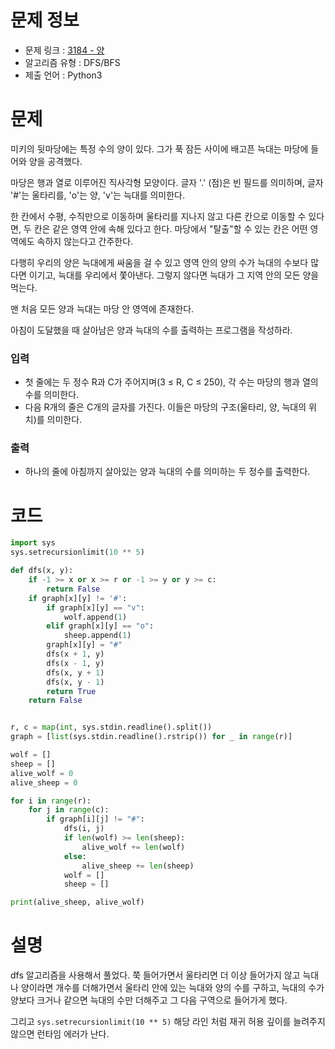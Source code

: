 # 문제 정보
- 문제 링크 : [3184 - 양](https://www.acmicpc.net/problem/3184)
- 알고리즘 유형 : DFS/BFS
- 제출 언어 : Python3

# 문제
미키의 뒷마당에는 특정 수의 양이 있다. 그가 푹 잠든 사이에 배고픈 늑대는 마당에 들어와 양을 공격했다.

마당은 행과 열로 이루어진 직사각형 모양이다. 글자 '.' (점)은 빈 필드를 의미하며, 글자 '#'는 울타리를, 'o'는 양, 'v'는 늑대를 의미한다.

한 칸에서 수평, 수직만으로 이동하며 울타리를 지나지 않고 다른 칸으로 이동할 수 있다면, 두 칸은 같은 영역 안에 속해 있다고 한다. 마당에서 "탈출"할 수 있는 칸은 어떤 영역에도 속하지 않는다고 간주한다.

다행히 우리의 양은 늑대에게 싸움을 걸 수 있고 영역 안의 양의 수가 늑대의 수보다 많다면 이기고, 늑대를 우리에서 쫓아낸다. 그렇지 않다면 늑대가 그 지역 안의 모든 양을 먹는다.

맨 처음 모든 양과 늑대는 마당 안 영역에 존재한다.

아침이 도달했을 때 살아남은 양과 늑대의 수를 출력하는 프로그램을 작성하라.

### 입력
- 첫 줄에는 두 정수 R과 C가 주어지며(3 ≤ R, C ≤ 250), 각 수는 마당의 행과 열의 수를 의미한다.
- 다음 R개의 줄은 C개의 글자를 가진다. 이들은 마당의 구조(울타리, 양, 늑대의 위치)를 의미한다.

### 출력
- 하나의 줄에 아침까지 살아있는 양과 늑대의 수를 의미하는 두 정수를 출력한다.

# 코드
```python
import sys
sys.setrecursionlimit(10 ** 5)

def dfs(x, y):
    if -1 >= x or x >= r or -1 >= y or y >= c:
        return False
    if graph[x][y] != '#':
        if graph[x][y] == "v":
            wolf.append(1)
        elif graph[x][y] == "o":
            sheep.append(1)
        graph[x][y] = "#"
        dfs(x + 1, y)
        dfs(x - 1, y)
        dfs(x, y + 1)
        dfs(x, y - 1)
        return True
    return False


r, c = map(int, sys.stdin.readline().split())
graph = [list(sys.stdin.readline().rstrip()) for _ in range(r)]

wolf = []
sheep = []
alive_wolf = 0
alive_sheep = 0

for i in range(r):
    for j in range(c):
        if graph[i][j] != "#":
            dfs(i, j)
            if len(wolf) >= len(sheep):
                alive_wolf += len(wolf)
            else:
                alive_sheep += len(sheep)
            wolf = []
            sheep = []

print(alive_sheep, alive_wolf)
```

# 설명
dfs 알고리즘을 사용해서 풀었다. 쭉 들어가면서 울타리면 더 이상 들어가지 않고 늑대나 양이라면 개수를 더해가면서 울타리 안에 있는 늑대와 양의 수를 구하고,
늑대의 수가 양보다 크거나 같으면 늑대의 수만 더해주고 그 다음 구역으로 들어가게 했다.

그리고 `sys.setrecursionlimit(10 ** 5)` 해당 라인 처럼 재귀 허용 깊이를 늘려주지 않으면 런타임 에러가 난다.
